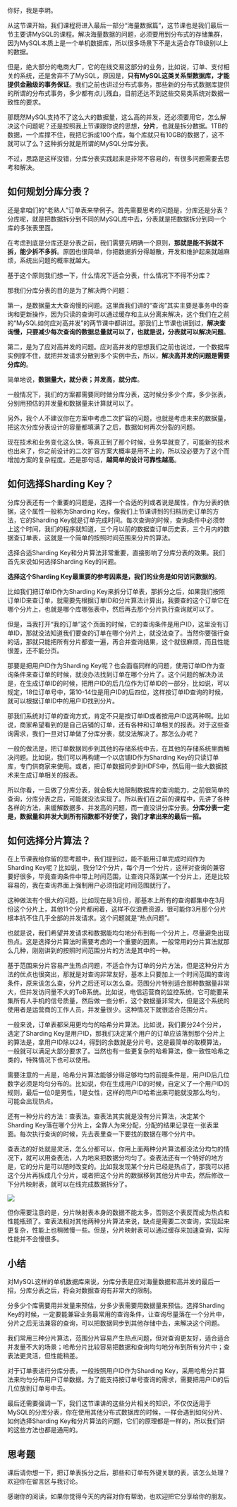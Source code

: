 你好，我是李玥。

从这节课开始，我们课程将进入最后一部分“海量数据篇”，这节课也是我们最后一节主要讲MySQL的课程。解决海量数据的问题，必须要用到分布式的存储集群，因为MySQL本质上是一个单机数据库，所以很多场景下不是太适合存TB级别以上的数据。

但是，绝大部分的电商大厂，它的在线交易这部分的业务，比如说，订单、支付相关的系统，还是舍弃不了MySQL，原因是，**只有MySQL这类关系型数据库，才能提供金融级的事务保证**。我们之前也讲过分布式事务，那些新的分布式数据库提供的所谓的分布式事务，多少都有点儿残血，目前还达不到这些交易类系统对数据一致性的要求。

那既然MySQL支持不了这么大的数据量，这么高的并发，还必须要用它，怎么解决这个问题呢？还是按照我上节课跟你说的思想，**分片**，也就是拆分数据。1TB的数据，一个库撑不住，我把它拆成100个库，每个库就只有10GB的数据了，这不就可以了么？这种拆分就是所谓的MySQL分库分表。

不过，思路是这样没错，分库分表实践起来是非常不容易的，有很多问题需要去思考和解决。

## 如何规划分库分表？

还是拿咱们的“老熟人”订单表来举例子。首先需要思考的问题是，分库还是分表？分库呢，就是把数据拆分到不同的MySQL库中去，分表就是把数据拆分到同一个库的多张表里面。

<!-- [[[read_end]]] -->

在考虑到底是分库还是分表之前，我们需要先明确一个原则，**那就是能不拆就不拆，能少拆不多拆**。原因也很简单，你把数据拆分得越散，开发和维护起来就越麻烦，系统出问题的概率就越大。

基于这个原则我们想一下，什么情况下适合分表，什么情况下不得不分库？

那我们分库分表的目的是为了解决两个问题：

第一，是数据量太大查询慢的问题。这里面我们讲的“查询”其实主要是事务中的查询和更新操作，因为只读的查询可以通过缓存和主从分离来解决，这个我们在之前的“MySQL如何应对高并发”的两节课中都讲过。那我们上节课也讲到过，**解决查询慢，只要减少每次查询的数据总量就可以了，也就是说，分表就可以解决问题**。

第二，是为了应对高并发的问题。应对高并发的思想我们之前也说过，一个数据库实例撑不住，就把并发请求分散到多个实例中去，所以，**解决高并发的问题是需要分库的**。

简单地说，**数据量大，就分表；并发高，就分库**。

一般情况下，我们的方案都需要同时做分库分表，这时候分多少个库，多少张表，分别用预估的并发量和数据量来计算就可以了。

另外，我个人不建议你在方案中考虑二次扩容的问题，也就是考虑未来的数据量，把这次分库分表设计的容量都填满了之后，数据如何再次分裂的问题。

现在技术和业务变化这么快，等真正到了那个时候，业务早就变了，可能新的技术也出来了，你之前设计的二次扩容方案大概率是用不上的，所以没必要为了这个而增加方案的复杂程度。还是那句话，**越简单的设计可靠性越高**。

## 如何选择Sharding Key？

分库分表还有一个重要的问题是，选择一个合适的列或者说是属性，作为分表的依据，这个属性一般称为Sharding Key。像我们上节课讲到的归档历史订单的方法，它的Sharding Key就是订单完成时间。每次查询的时候，查询条件中必须带上这个时间，我们的程序就知道，三个月以前的数据查订单历史表，三个月内的数据查订单表，这就是一个简单的按照时间范围来分片的算法。

选择合适Sharding Key和分片算法非常重要，直接影响了分库分表的效果。我们首先来说如何选择Sharding Key的问题。

**选择这个Sharding Key最重要的参考因素是，我们的业务是如何访问数据的**。

比如我们把订单ID作为Sharding Key来拆分订单表，那拆分之后，如果我们按照订单ID来查订单，就需要先根据订单ID和分片算法计算出，我要查的这个订单它在哪个分片上，也就是哪个库哪张表中，然后再去那个分片执行查询就可以了。

但是，当我打开“我的订单”这个页面的时候，它的查询条件是用户ID，这里没有订单ID，那就没法知道我们要查的订单在哪个分片上，就没法查了。当然你要强行查的话，那就只能把所有分片都查一遍，再合并查询结果，这个就很麻烦，而且性能很差，还不能分页。

那要是把用户ID作为Sharding Key呢？也会面临同样的问题，使用订单ID作为查询条件来查订单的时候，就没办法找到订单在哪个分片了。这个问题的解决办法是，在生成订单ID的时候，把用户ID的后几位作为订单ID的一部分，比如说，可以规定，18位订单号中，第10-14位是用户ID的后四位，这样按订单ID查询的时候，就可以根据订单ID中的用户ID找到分片。

那我们系统对订单的查询方式，肯定不只是按订单ID或者按用户ID这两种啊。比如说，商家希望看到的是自己店铺的订单，还有各种和订单相关的报表。对于这些查询需求，我们一旦对订单做了分库分表，就没法解决了。那怎么办呢？

一般的做法是，把订单数据同步到其他的存储系统中去，在其他的存储系统里面解决问题。比如说，我们可以再构建一个以店铺ID作为Sharding Key的只读订单库，专门供商家来使用。或者，把订单数据同步到HDFS中，然后用一些大数据技术来生成订单相关的报表。

所以你看，一旦做了分库分表，就会极大地限制数据库的查询能力，之前很简单的查询，分库分表之后，可能就没法实现了。所以我们在之前的课程中，先讲了各种各样的方法，来缓解数据多、并发高的问题，而一直没讲分库分表。**分库分表一定是，数据量和并发大到所有招数都不好使了，我们才拿出来的最后一招。**

## 如何选择分片算法？

在上节课我给你留的思考题中，我们提到过，能不能用订单完成时间作为Sharding Key呢？比如说，我分12个分片，每个月一个分片，这样对查询的兼容要好很多，毕竟查询条件中带上时间范围，让查询只落到某一个分片上，还是比较容易的，我在查询界面上强制用户必须指定时间范围就行了。

这种做法有个很大的问题，比如现在是3月份，那基本上所有的查询都集中在3月份这个分片上，其他11个分片都闲着，这样不仅浪费资源，很可能你3月那个分片根本抗不住几乎全部的并发请求。这个问题就是“热点问题”。

也就是说，我们希望并发请求和数据能均匀地分布到每一个分片上，尽量避免出现热点。这是选择分片算法时需要考虑的一个重要的因素。一般常用的分片算法就那么几种，刚刚讲到的按照时间范围分片的方法是其中的一种。

基于范围来分片容易产生热点问题，不适合作为订单的分片方法，但是这种分片方法的优点也很突出，那就是对查询非常友好，基本上只要加上一个时间范围的查询条件，原来该怎么查，分片之后还可以怎么查。范围分片特别适合那种数据量非常大，但并发访问量不大的ToB系统。比如说，电信运营商的监控系统，它可能要采集所有人手机的信号质量，然后做一些分析，这个数据量非常大，但是这个系统的使用者是运营商的工作人员，并发量很少。这种情况下就很适合范围分片。

一般来说，订单表都采用更均匀的哈希分片算法。比如说，我们要分24个分片，选定了Sharding Key是用户ID，那我们决定某个用户的订单应该落到那个分片上的算法是，拿用户ID除以24，得到的余数就是分片号。这是最简单的取模算法，一般就可以满足大部分要求了。当然也有一些更复杂的哈希算法，像一致性哈希之类的，特殊情况下也可以使用。

需要注意的一点是，哈希分片算法能够分得足够均匀的前提条件是，用户ID后几位数字必须是均匀分布的。比如说，你在生成用户ID的时候，自定义了一个用户ID的规则，最后一位0是男性，1是女性，这样的用户ID哈希出来可能就没那么均匀，可能会出现热点。

还有一种分片的方法：查表法。查表法其实就是没有分片算法，决定某个Sharding Key落在哪个分片上，全靠人为来分配，分配的结果记录在一张表里面。每次执行查询的时候，先去表里查一下要找的数据在哪个分片中。

查表法的好处就是灵活，怎么分都可以，你用上面两种分片算法都没法分均匀的情况下，就可以用查表法，人为地来把数据分均匀了。查表法还有一个特好的地方是，它的分片是可以随时改变的。比如我发现某个分片已经是热点了，那我可以把这个分片再拆成几个分片，或者把这个分片的数据移到其他分片中去，然后修改一下分片映射表，就可以在线完成数据拆分了。

![](https://static001.geekbang.org/resource/image/0f/9d/0faac5967ca1f9385d8f7eda8eedd09d.jpg)

但你需要注意的是，分片映射表本身的数据不能太多，否则这个表反而成为热点和性能瓶颈了。查表法相对其他两种分片算法来说，缺点是需要二次查询，实现起来更复杂，性能上也稍微慢一些。但是，分片映射表可以通过缓存来加速查询，实际性能并不会慢很多。

## 小结

对MySQL这样的单机数据库来说，分库分表是应对海量数据和高并发的最后一招，分库分表之后，将会对数据查询有非常大的限制。

分多少个库需要用并发量来预估，分多少表需要用数据量来预估。选择Sharding Key的时候，一定要能兼容业务最常用的查询条件，让查询尽量落在一个分片中，分片之后无法兼容的查询，可以把数据同步到其他存储中去，来解决这个问题。

我们常用三种分片算法，范围分片容易产生热点问题，但对查询更友好，适合适合并发量不大的场景；哈希分片比较容易把数据和查询均匀地分布到所有分片中；查表法更灵活，但性能稍差。

对于订单表进行分库分表，一般按照用户ID作为Sharding Key，采用哈希分片算法来均匀分布用户订单数据。为了能支持按订单号查询的需求，需要把用户ID的后几位放到订单号中去。

最后还需要强调一下，我们这节课讲的这些分片相关的知识，不仅仅适用于MySQL的分库分表，你在使用其他分布式数据库的时候，一样会遇到如何分片、如何选择Sharding Key和分片算法的问题，它们的原理都是一样的，所以我们讲的这些方法也都是通用的。

## 思考题

课后请你想一下，把订单表拆分之后，那些和订单有外键关联的表，该怎么处理？欢迎你在留言区与我讨论。

感谢你的阅读，如果你觉得今天的内容对你有帮助，也欢迎把它分享给你的朋友。